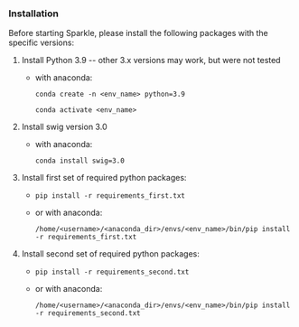 ### Installation

Before starting Sparkle, please install the following packages with the specific versions:

1. Install Python 3.9 -- other 3.x versions may work, but were not tested
	* with anaconda:

		`conda create -n <env_name> python=3.9`

		`conda activate <env_name>`

2. Install swig version 3.0
	* with anaconda:

		`conda install swig=3.0`

3. Install first set of required python packages:
	* `pip install -r requirements_first.txt`
	* or with anaconda:

		`/home/<username>/<anaconda_dir>/envs/<env_name>/bin/pip install -r requirements_first.txt`

3. Install second set of required python packages:
	* `pip install -r requirements_second.txt`
	* or with anaconda:

		`/home/<username>/<anaconda_dir>/envs/<env_name>/bin/pip install -r requirements_second.txt`


